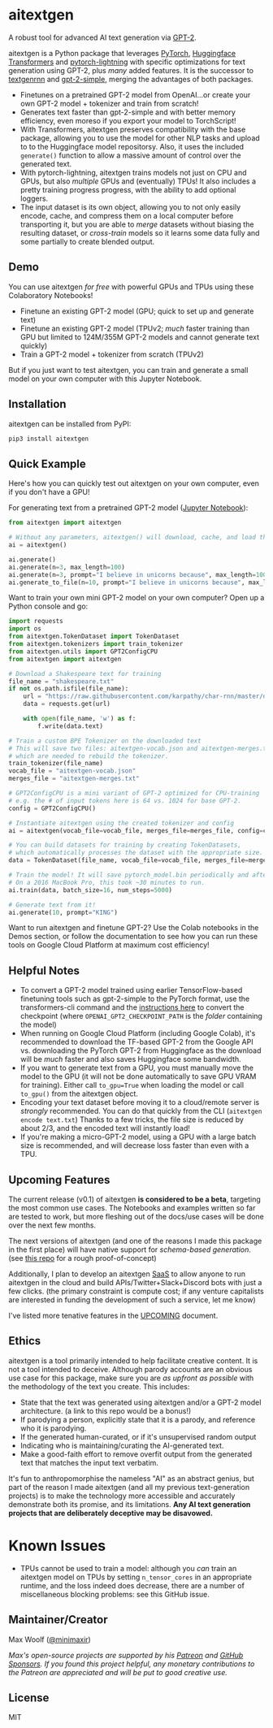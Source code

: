# aitextgen

A robust tool for advanced AI text generation via [GPT-2](https://openai.com/blog/better-language-models/).

aitextgen is a Python package that leverages [PyTorch](https://pytorch.org), [Huggingface Transformers](https://github.com/huggingface/transformers) and [pytorch-lightning](https://github.com/PyTorchLightning/pytorch-lightning) with specific optimizations for text generation using GPT-2, plus _many_ added features. It is the successor to [textgenrnn](https://github.com/minimaxir/textgenrnn) and [gpt-2-simple](https://github.com/minimaxir/gpt-2-simple), merging the advantages of both packages.

- Finetunes on a pretrained GPT-2 model from OpenAI...or create your own GPT-2 model + tokenizer and train from scratch!
- Generates text faster than gpt-2-simple and with better memory efficiency, even moreso if you export your model to TorchScript!
- With Transformers, aitextgen preserves compatibility with the base package, allowing you to use the model for other NLP tasks and upload to to the Huggingface model repositorsy. Also, it uses the included `generate()` function to allow a massive amount of control over the generated text.
- With pytorch-lightning, aitextgen trains models not just on CPU and GPUs, but also _multiple_ GPUs and (eventually) TPUs! It also includes a pretty training progress progress, with the ability to add optional loggers.
- The input dataset is its own object, allowing you to not only easily encode, cache, and compress them on a local computer before transporting it, but you are able to _merge_ datasets without biasing the resulting dataset, or _cross-train_ models so it learns some data fully and some partially to create blended output.

## Demo

You can use aitextgen _for free_ with powerful GPUs and TPUs using these Colaboratory Notebooks!

- Finetune an existing GPT-2 model (GPU; quick to set up and generate text)
- Finetune an existing GPT-2 model (TPUv2; _much_ faster training than GPU but limited to 124M/355M GPT-2 models and cannot generate text quickly)
- Train a GPT-2 model + tokenizer from scratch (TPUv2)

But if you just want to test aitextgen, you can train and generate a small model on your own computer with this Jupyter Notebook.

## Installation

aitextgen can be installed from PyPI:

```sh
pip3 install aitextgen
```

## Quick Example

Here's how you can quickly test out aitextgen on your own computer, even if you don't have a GPU!

For generating text from a pretrained GPT-2 model ([Jupyter Notebook](/notebooks/generation_hello_world.ipynb)):

```python
from aitextgen import aitextgen

# Without any parameters, aitextgen() will download, cache, and load the 124M GPT-2 "small" model
ai = aitextgen()

ai.generate()
ai.generate(n=3, max_length=100)
ai.generate(n=3, prompt="I believe in unicorns because", max_length=100)
ai.generate_to_file(n=10, prompt="I believe in unicorns because", max_length=100, temperature=1.2)
```

Want to train your own mini GPT-2 model on your own computer? Open up a Python console and go:

```python
import requests
import os
from aitextgen.TokenDataset import TokenDataset
from aitextgen.tokenizers import train_tokenizer
from aitextgen.utils import GPT2ConfigCPU
from aitextgen import aitextgen

# Download a Shakespeare text for training
file_name = "shakespeare.txt"
if not os.path.isfile(file_name):
	url = "https://raw.githubusercontent.com/karpathy/char-rnn/master/data/tinyshakespeare/input.txt"
	data = requests.get(url)

	with open(file_name, 'w') as f:
		f.write(data.text)

# Train a custom BPE Tokenizer on the downloaded text
# This will save two files: aitextgen-vocab.json and aitextgen-merges.txt,
# which are needed to rebuild the tokenizer.
train_tokenizer(file_name)
vocab_file = "aitextgen-vocab.json"
merges_file = "aitextgen-merges.txt"

# GPT2ConfigCPU is a mini variant of GPT-2 optimized for CPU-training
# e.g. the # of input tokens here is 64 vs. 1024 for base GPT-2.
config = GPT2ConfigCPU()

# Instantiate aitextgen using the created tokenizer and config
ai = aitextgen(vocab_file=vocab_file, merges_file=merges_file, config=config)

# You can build datasets for training by creating TokenDatasets,
# which automatically processes the dataset with the appropriate size.
data = TokenDataset(file_name, vocab_file=vocab_file, merges_file=merges_file, block_size=64)

# Train the model! It will save pytorch_model.bin periodically and after completion.
# On a 2016 MacBook Pro, this took ~30 minutes to run.
ai.train(data, batch_size=16, num_steps=5000)

# Generate text from it!
ai.generate(10, prompt="KING")
```

Want to run aitextgen and finetune GPT-2? Use the Colab notebooks in the Demos section, or follow the documentation to see how you can run these tools on Google Cloud Platform at maximum cost efficiency!

## Helpful Notes

- To convert a GPT-2 model trained using earlier TensorFlow-based finetuning tools such as gpt-2-simple to the PyTorch format, use the transformers-cli command and the [instructions here](https://huggingface.co/transformers/converting_tensorflow_models.html) to convert the checkpoint (where `OPENAI_GPT2_CHECKPOINT_PATH` is the _folder_ containing the model)
- When running on Google Cloud Platform (including Google Colab), it's recommended to download the TF-based GPT-2 from the Google API vs. downloading the PyTorch GPT-2 from Huggingface as the download will be _much_ faster and also saves Huggingface some bandwidth.
- If you want to generate text from a GPU, you must manually move the model to the GPU (it will not be done automatically to save GPU VRAM for training). Either call `to_gpu=True` when loading the model or call `to_gpu()` from the aitextgen object.
- Encoding your text dataset before moving it to a cloud/remote server is _strongly_ recommended. You can do that quickly from the CLI (`aitextgen encode text.txt`) Thanks to a few tricks, the file size is reduced by about 2/3, and the encoded text will instantly load!
- If you're making a micro-GPT-2 model, using a GPU with a large batch size is recommended, and will decrease loss faster than even with a TPU.

## Upcoming Features

The current release (v0.1) of aitextgen **is considered to be a beta**, targeting the most common use cases. The Notebooks and examples written so far are tested to work, but more fleshing out of the docs/use cases will be done over the next few months.

The next versions of aitextgen (and one of the reasons I made this package in the first place) will have native support for _schema-based generation_. (see [this repo](https://github.com/minimaxir/gpt-2-keyword-generation) for a rough proof-of-concept)

Additionally, I plan to develop an aitextgen [SaaS](https://en.wikipedia.org/wiki/Software_as_a_service) to allow anyone to run aitextgen in the cloud and build APIs/Twitter+Slack+Discord bots with just a few clicks. (the primary constraint is compute cost; if any venture capitalists are interested in funding the development of such a service, let me know)

I've listed more tenative features in the [UPCOMING](UPCOMING.md) document.

## Ethics

aitextgen is a tool primarily intended to help facilitate creative content. It is not a tool intended to deceive. Although parody accounts are an obvious use case for this package, make sure you are _as upfront as possible_ with the methodology of the text you create. This includes:

- State that the text was generated using aitextgen and/or a GPT-2 model architecture. (a link to this repo would be a bonus!)
- If parodying a person, explicitly state that it is a parody, and reference who it is parodying.
- If the generated human-curated, or if it's unsupervised random output
- Indicating who is maintaining/curating the AI-generated text.
- Make a good-faith effort to remove overfit output from the generated text that matches the input text verbatim.

It's fun to anthropomorphise the nameless "AI" as an abstract genius, but part of the reason I made aitextgen (and all my previous text-generation projects) is to make the technology more accessible and accurately demonstrate both its promise, and its limitations. **Any AI text generation projects that are deliberately deceptive may be disavowed.**

# Known Issues

- TPUs cannot be used to train a model: although you _can_ train an aitextgen model on TPUs by setting `n_tensor_cores` in an appropriate runtime, and the loss indeed does decrease, there are a number of miscellaneous blocking problems: see this GitHub issue.

## Maintainer/Creator

Max Woolf ([@minimaxir](https://minimaxir.com))

_Max's open-source projects are supported by his [Patreon](https://www.patreon.com/minimaxir) and [GitHub Sponsors](https://github.com/sponsors/minimaxir). If you found this project helpful, any monetary contributions to the Patreon are appreciated and will be put to good creative use._

## License

MIT

